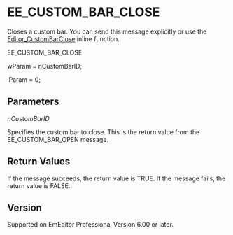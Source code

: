 # EE\_CUSTOM\_BAR\_CLOSE

Closes a custom bar. You can send this message
explicitly or use the [Editor\_CustomBarClose](../macro/editor_custombarclose) inline function.

EE\_CUSTOM\_BAR\_CLOSE

wParam = nCustomBarID;

lParam = 0;

## Parameters

_nCustomBarID_

Specifies the custom bar to close. This is the return value from the EE\_CUSTOM\_BAR\_OPEN message.

## Return Values

If the message succeeds, the return value is TRUE. If the message fails, the return value is FALSE.

## Version

Supported on EmEditor Professional Version 6.00 or later.
